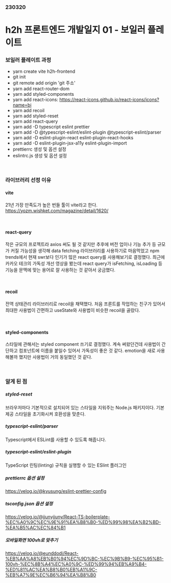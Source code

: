 ### 230320

# h2h 프론트엔드 개발일지 01 - 보일러 플레이트

### 보일러 플레이트 과정

- yarn create vite h2h-frontend
- git init
- git remote add origin 'git 주소'
- yarn add react-router-dom
- yarn add styled-components
- yarn add react-icons: https://react-icons.github.io/react-icons/icons?name=bi
- yarn add recoil
- yarn add styled-reset
- yarn add react-query
- yarn add -D typescript eslint prettier
- yarn add -D @typescript-eslint/eslint-plugin @typescript-eslint/parser
- yarn add -D eslint-plugin-react eslint-plugin-react-hooks
- yarn add -D eslint-plugin-jsx-a11y eslint-plugin-import
- prettierrc 생성 및 옵션 설정
- eslintrc.js 생성 및 옵션 설정

<br>

### 라이브러리 선정 이유

#### vite

21년 가장 만족도가 높은 번들 툴이 vite라고 한다.
https://yozm.wishket.com/magazine/detail/1620/

<br>

#### react-query

작은 규모의 프로젝트라 axios 써도 될 것 같지만 추후에 버전 업이나 기능 추가 등 규모가 커질 가능성을 생각해 data fetching 라이브러리를 사용하기로 마음먹었고 npm trends에서 현재 swr보다 인기가 많은 react query를 사용해보기로 결정했다. 최근에 카카오 테크의 가독성 개선 영상을 봤는데 react query가 isFetching, isLoading 등 기능을 문맥에 맞는 용어로 잘 사용하는 것 같아서 궁금했다.


<br>

#### recoil

전역 상태관리 라이브러리로 recoil을 채택했다. 처음 프론트를 작업하는 친구가 있어서 최대한 사용법이 간편하고 useState와 사용법이 비슷한 recoil을 골랐다.

<br>

#### styled-components

스타일에 관해서는 styled component 쓰기로 결정했다. 계속 써왔던건데 사용법이 간단하고 컴포넌트에 이름을 붙일수 있어서 가독성이 좋은 것 같다. emotion을 새로 사용해볼까 했지만 사용법이 거의 동일했던 것 같다.

<br>

### 알게 된 점

##### styled-reset

브라우저마다 기본적으로 설치되어 있는 스타일을 지워주는 Node.js 패키지이다. 기본 제공 스타일을 초기화시켜 호환성을 맞춘다.


##### typescript-eslint/parser

Typescript에서 ESLint를 사용할 수 있도록 해줍니다.

##### typescript-eslint/eslint-plugin

TypeScript 린팅(linting) 규칙을 실행할 수 있는 ESlint 플러그인

##### prettierrc 옵션 설정

https://velog.io/@kyusung/eslint-prettier-config

##### tsconfig.json 옵션 설정

https://velog.io/@jjunyjjuny/React-TS-boilerplate-%EC%A0%9C%EC%9E%91%EA%B8%B0-%ED%99%98%EA%B2%BD-%EA%B5%AC%EC%84%B1

##### 모바일화면 100vh로 맞추기
https://velog.io/@eunddodi/React-%EB%AA%A8%EB%B0%94%EC%9D%BC-%EC%9B%B9-%EC%95%B1-100vh-%EC%8B%A4%EC%A0%9C-%ED%99%94%EB%A9%B4-%ED%81%AC%EA%B8%B0%EB%A1%9C-%EB%A7%9E%EC%B6%94%EA%B8%B0